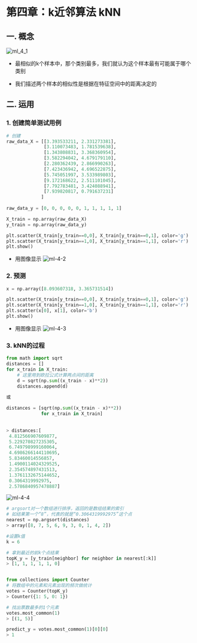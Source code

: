 # 第四章：k近邻算法 kNN

## 一. 概念

![ml_4_1](https://s2.ax1x.com/2020/01/06/lyKUne.md.png)

* 最相似的k个样本中，那个类别最多，我们就认为这个样本最有可能属于哪个类别

* 我们描述两个样本的相似性是根据在特征空间中的距离决定的

## 二. 运用
### 1. 创建简单测试用例
```python
# 创建
raw_data_X = [[3.393533211, 2.331273381],
              [3.110073483, 1.781539638],
              [1.343808831, 3.368360954],
              [3.582294042, 4.679179110],
              [2.280362439, 2.866990263],
              [7.423436942, 4.696522875],
              [5.745051997, 3.533989803],
              [9.172168622, 2.511101045],
              [7.792783481, 3.424088941],
              [7.939820817, 0.791637231]
             ]
             
raw_data_y = [0, 0, 0, 0, 0, 1, 1, 1, 1, 1]

X_train = np.array(raw_data_X)
y_train = np.array(raw_data_y)

plt.scatter(X_train[y_train==0,0], X_train[y_train==0,1], color='g')
plt.scatter(X_train[y_train==1,0], X_train[y_train==1,1], color='r')
plt.show()
```
* 用图像显示
![ml-4-2](https://s2.ax1x.com/2020/01/06/lyKDht.png)

### 2. 预测
```python
x = np.array([8.093607318, 3.365731514])

plt.scatter(X_train[y_train==0,0], X_train[y_train==0,1], color='g')
plt.scatter(X_train[y_train==1,0], X_train[y_train==1,1], color='r')
plt.scatter(x[0], x[1], color='b')
plt.show()
```
* 用图像显示
![ml-4-3](https://s2.ax1x.com/2020/01/06/lyK4Nn.png)

### 3. kNN的过程
```python
from math import sqrt
distances = []
for x_train in X_train:
    # 这里用到欧拉公式计算两点间的距离
    d = sqrt(np.sum((x_train - x)**2))
    distances.append(d)
    
或

distances = [sqrt(np.sum((x_train - x)**2))
             for x_train in X_train]
    
    
> distances:[
 4.812566907609877,
 5.229270827235305,
 6.749798999160064,
 4.6986266144110695,
 5.83460014556857,
 1.4900114024329525,
 2.354574897431513,
 1.3761132675144652,
 0.3064319992975,
 2.5786840957478887]
```
![ml-4-4](https://s2.ax1x.com/2020/01/06/lyKOHJ.md.png)

```python
# argsort对一个数组进行排序，返回的是数组结果的索引
# 如结果第一个“8”，代表的就是“0.3064319992975”这个点
nearest = np.argsort(distances)
> array([8, 7, 5, 6, 9, 3, 0, 1, 4, 2])

#设置k值
k = 6

# 拿到最近的前k个点结果
topK_y = [y_train[neighbor] for neighbor in nearest[:k]]
> [1, 1, 1, 1, 1, 0]


from collections import Counter
# 将数组中的元素和元素出现的频次做统计
votes = Counter(topK_y)
> Counter({1: 5, 0: 1})

# 找出票数最多的1个元素
votes.most_common(1)
> [(1, 5)]

predict_y = votes.most_common(1)[0][0]
> 1
```


<comment/>
